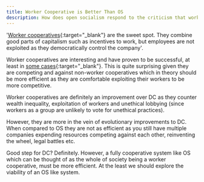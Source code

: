 ```yaml
---
title: Worker Cooperative is Better Than OS
description: How does open socialism respond to the criticism that worker cooperatives are a better solution.
---
```


'[Worker cooperatives](https://en.wikipedia.org/wiki/Worker_cooperative){:target="_blank"} are the sweet spot. They combine good parts of capitalism such as incentives to work, but employees are not exploited as they democratically control the company'.

Worker cooperatives are interesting and have proven to be successful, at least in [some cases](https://en.wikipedia.org/wiki/Mondragon_Corporation){:target="_blank"}. This is quite surprising given they are competing and against non-worker cooperatives which in theory should be more efficient as they are comfortable exploiting their workers to be more competitive.

Worker cooperatives are definitely an improvement over DC as they counter wealth inequality, exploitation of workers and unethical lobbying (since workers as a group are unlikely to vote for unethical practices).

However, they are more in the vein of evolutionary improvements to DC. When compared to OS they are not as efficient as you still have multiple companies expending resources competing against each other, reinventing the wheel, legal battles etc.

Good step for DC? Definitely. However, a fully cooperative system like OS which can be thought of as the whole of society being a worker cooperative, must be more efficient. At the least we should explore the viability of an OS like system.
